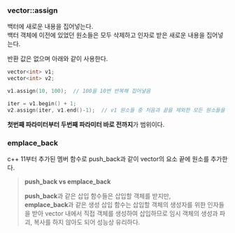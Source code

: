 ### vector::assign
백터에 새로운 내용을 집어넣는다.  
백터 객체에 이전에 있었던 원소들은 모두 삭제하고 인자로 받은 새로운 내용을 집어넣는다.

반환 값은 없으며 아래와 같이 사용한다.

```cpp
vector<int> v1;
vector<int> v2;

v1.assign(10, 100);  // 100을 10번 반복해 집어넣음

iter = v1.begin() + 1;
v2.assign(iter, v1.end()-1);  // v1 원소들 중 처음과 끝을 제외한 모든 원소들을 집어넣음
```

**첫번째 파라미터부터 두번째 파라미터 바로 전까지**가 범위이다.

### emplace_back
c++ 11부터 추가된 멤버 함수로 push_back과 같이 vector의 요소 끝에 원소를 추가한다.

> **push_back vs emplace_back**  
>  
> **push_back**과 같은 삽입 함수들은 삽입할 객체를 받지만,  
> **emplace_back**과 같은 생성 삽입 함수는 삽입할 객체의 생성자를 위한 인자들을 받아 vector 내에서 직접 객체를 생성하여 삽입하므로 임시 객체의 생성과 파괴, 복사를 하지 않아도 되어 성능상 유리하다.

